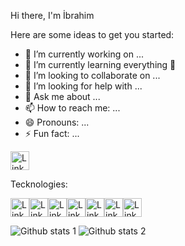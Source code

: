 Hi there, I'm İbrahim 

Here are some ideas to get you started:

- 🔭 I’m currently working on ...
- 🌱  I’m currently learning everything 🤣
- 👯 I’m looking to collaborate on ...
- 🤔 I’m looking for help with ...
- 💬 Ask me about ...
- 📫 How to reach me: ...
- 😄 Pronouns: ...
- ⚡ Fun fact: ...







 <a href="https://www.linkedin.com/in/ibrahim-akkul-1a6075233/" rel="nofollow"><img src="https://static-00.iconduck.com/assets.00/linkedin-emoji-512x512-mx3d67rm.png" alt="Linkedin" style="width:30px;"/></a>
 
 
 Tecknologies:
 
 <img src="https://static-00.iconduck.com/assets.00/linkedin-emoji-512x512-mx3d67rm.png" alt="Linkedin" style="width:30px;"/><img src="https://static-00.iconduck.com/assets.00/linkedin-emoji-512x512-mx3d67rm.png" alt="Linkedin" style="width:30px;"/><img src="https://static-00.iconduck.com/assets.00/linkedin-emoji-512x512-mx3d67rm.png" alt="Linkedin" style="width:30px;"/><img src="https://static-00.iconduck.com/assets.00/linkedin-emoji-512x512-mx3d67rm.png" alt="Linkedin" style="width:30px;"/><img src="https://static-00.iconduck.com/assets.00/linkedin-emoji-512x512-mx3d67rm.png" alt="Linkedin" style="width:30px;"/><img src="https://static-00.iconduck.com/assets.00/linkedin-emoji-512x512-mx3d67rm.png" alt="Linkedin" style="width:30px;"/><img src="https://static-00.iconduck.com/assets.00/linkedin-emoji-512x512-mx3d67rm.png" alt="Linkedin" style="width:30px;"/>


![Github stats 1](https://github-readme-stats.vercel.app/api?username=ibrahimakkul&show_icons=true&theme=gradient)
![Github stats 2](https://github-readme-stats.vercel.app/api?username=ibrahimakkul&show_icons=true&theme=radical)


